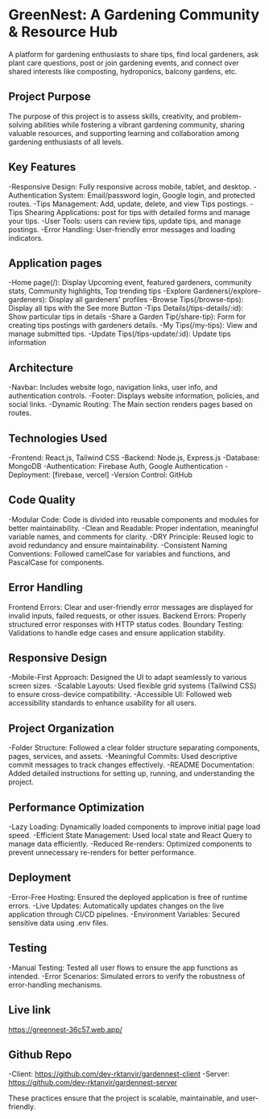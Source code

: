 # GreenNest:  A Gardening Community & Resource Hub
A platform for gardening enthusiasts to share tips, find local gardeners, ask plant care questions, post or join gardening events, and connect over shared interests like composting, hydroponics, balcony gardens, etc.

## Project Purpose
The purpose of this project is to assess skills, creativity, and problem-solving abilities while fostering a vibrant gardening community, sharing valuable resources, and supporting learning and collaboration among gardening enthusiasts of all levels.

## Key Features
-Responsive Design: Fully responsive across mobile, tablet, and desktop.
-Authentication System: Email/password login, Google login, and protected routes.
-Tips Management: Add, update, delete, and view Tips postings.
-Tips Shearing Applications: post for tips with detailed forms and manage your tips.
-User Tools: users can review tips, update tips, and manage postings.
-Error Handling: User-friendly error messages and loading indicators.

## Application pages
-Home page(/): Display Upcoming event, featured gardeners, community stats, Community highlights, Top trending tips
-Explore Gardeners(/explore-gardeners): Display all gardeners' profiles
-Browse Tips(/browse-tips): Display all tips with the See more Button
-Tips Details(/tips-details/:id): Show particular tips in details
-Share a Garden Tip(/share-tip): Form for creating tips postings with gardeners details.
-My Tips(/my-tips): View and manage submitted tips.
-Update Tips(/tips-update/:id): Update tips information

## Architecture
-Navbar: Includes website logo, navigation links, user info, and authentication controls.
-Footer: Displays website information, policies, and social links.
-Dynamic Routing: The Main section renders pages based on routes.

## Technologies Used
-Frontend: React.js, Tailwind CSS
-Backend: Node.js, Express.js
-Database: MongoDB
-Authentication: Firebase Auth, Google Authentication
-Deployment: [firebase, vercel]
-Version Control: GitHub

## Code Quality
-Modular Code: Code is divided into reusable components and modules for better maintainability.
-Clean and Readable: Proper indentation, meaningful variable names, and comments for clarity.
-DRY Principle: Reused logic to avoid redundancy and ensure maintainability.
-Consistent Naming Conventions: Followed camelCase for variables and functions, and PascalCase for components.

## Error Handling
Frontend Errors: Clear and user-friendly error messages are displayed for invalid inputs, failed requests, or other issues.
Backend Errors: Properly structured error responses with HTTP status codes.
Boundary Testing: Validations to handle edge cases and ensure application stability.

## Responsive Design
-Mobile-First Approach: Designed the UI to adapt seamlessly to various screen sizes.
-Scalable Layouts: Used flexible grid systems (Tailwind CSS) to ensure cross-device compatibility.
-Accessible UI: Followed web accessibility standards to enhance usability for all users.

## Project Organization
-Folder Structure: Followed a clear folder structure separating components, pages, services, and assets.
-Meaningful Commits: Used descriptive commit messages to track changes effectively.
-README Documentation: Added detailed instructions for setting up, running, and understanding the project.

## Performance Optimization
-Lazy Loading: Dynamically loaded components to improve initial page load speed.
-Efficient State Management: Used local state and React Query to manage data efficiently.
-Reduced Re-renders: Optimized components to prevent unnecessary re-renders for better performance.

## Deployment
-Error-Free Hosting: Ensured the deployed application is free of runtime errors.
-Live Updates: Automatically updates changes on the live application through CI/CD pipelines.
-Environment Variables: Secured sensitive data using .env files.

## Testing
-Manual Testing: Tested all user flows to ensure the app functions as intended.
-Error Scenarios: Simulated errors to verify the robustness of error-handling mechanisms.

## Live link
https://greennest-36c57.web.app/

## Github Repo
-Client: https://github.com/dev-rktanvir/gardennest-client
-Server: https://github.com/dev-rktanvir/gardennest-server

These practices ensure that the project is scalable, maintainable, and user-friendly.


